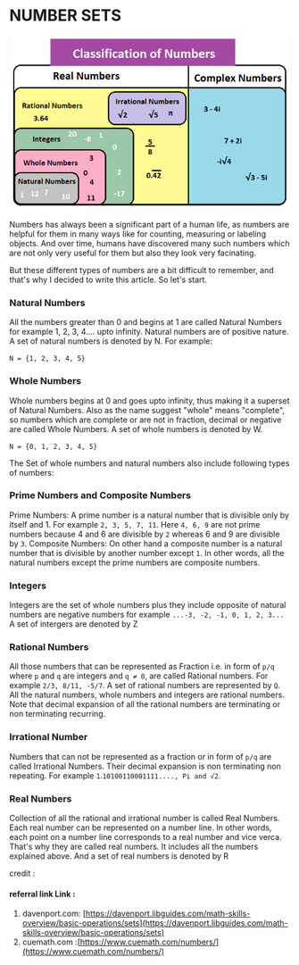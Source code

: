 # NUMBER SETS

![NumberSets](/Number/img/numbers.png)

Numbers has always been a significant part of a human life, as numbers are helpful for them in many ways like for counting, measuring or labeling objects.
And over time, humans have discovered many such numbers which are not only very useful for them but also they look very facinating.


But these different types of numbers are a bit difficult to remember, and that's why I decided to write this article. So let's start.

### Natural Numbers
All the numbers greater than 0 and begins at 1 are called Natural Numbers for example 1, 2, 3, 4.... upto infinity. Natural numbers are of positive nature. A set of natural numbers is denoted by N. For example:
```
N = {1, 2, 3, 4, 5}
```
### Whole Numbers
Whole numbers begins at 0 and goes upto infinity, thus making it a superset of Natural Numbers. Also as the name suggest "whole" means "complete", so numbers which are complete or are not in fraction, decimal or negative are called Whole Numbers. A set of whole numbers is denoted by W.
```
N = {0, 1, 2, 3, 4, 5}
```
The Set of whole numbers and natural numbers also include following types of numbers:

### Prime Numbers and Composite Numbers

Prime Numbers: A prime number is a natural number that is divisible only by itself and 1. For example `2, 3, 5, 7, 11`. Here `4, 6, 9` are not prime numbers because 4 and 6 are divisible by `2` whereas 6 and 9 are divisible by `3`. Composite Numbers: On other hand a composite number is a natural number that is divisible by another number except `1`. In other words, all the natural numbers except the prime numbers are composite numbers.

### Integers
Integers are the set of whole numbers plus they include opposite of natural numbers are negative numbers for example `...-3, -2, -1, 0, 1, 2, 3... `A set of intergers are denoted by Z

### Rational Numbers
All those numbers that can be represented as Fraction i.e. in form of `p/q` where `p` and `q` are integers and `q ≠ 0`, are called Rational numbers. For example `2/3, 8/11, -5/7`. A set of rational numbers are represented by `Q`. All the natural numbers, whole numbers and integers are rational numbers. Note that decimal expansion of all the rational numbers are terminating or non terminating recurring.

### Irrational Number
Numbers that can not be represented as a fraction or in form of `p/q` are called Irrational Numbers. Their decimal expansion is non terminating non repeating. For example `1`.`10100110001111...., Pi and √2`.

### Real Numbers
Collection of all the rational and irrational number is called Real Numbers. Each real number can be represented on a number line. In other words, each point on a number line corresponds to a real number and vice verca. That's why they are called real numbers. It includes all the numbers explained above. And a set of real numbers is denoted by R

credit : 

#### referral link Link : 

1. davenport.com: [https://davenport.libguides.com/math-skills-overview/basic-operations/sets](https://davenport.libguides.com/math-skills-overview/basic-operations/sets)
2. cuemath.com :[https://www.cuemath.com/numbers/](https://www.cuemath.com/numbers/)


